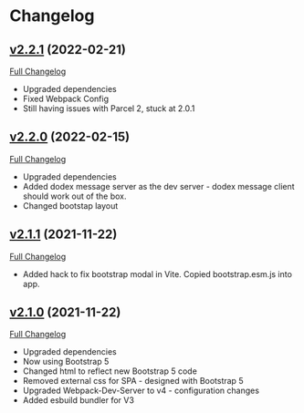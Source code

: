 # Changelog

## [v2.2.1](https://github.com/DaveO-Home/dodex/tree/v2.2.1) (2022-02-21)

[Full Changelog](https://github.com/DaveO-Home/embedded-acceptance-tests-react/compare/master...v2.2.1)

* Upgraded dependencies
* Fixed Webpack Config
* Still having issues with Parcel 2, stuck at 2.0.1

## [v2.2.0](https://github.com/DaveO-Home/dodex/tree/v2.2.0) (2022-02-15)

[Full Changelog](https://github.com/DaveO-Home/embedded-acceptance-tests-react/compare/master...v2.2.0)

* Upgraded dependencies
* Added dodex message server as the dev server - dodex message client should work out of the box.
* Changed bootstap layout

## [v2.1.1](https://github.com/DaveO-Home/dodex/tree/v2.1.1) (2021-11-22)

[Full Changelog](https://github.com/DaveO-Home/embedded-acceptance-tests-react/compare/2.1.0...v2.1.1)

* Added hack to fix bootstrap modal in Vite. Copied bootstrap.esm.js into app.

## [v2.1.0](https://github.com/DaveO-Home/dodex/tree/v2.1.0) (2021-11-22)

[Full Changelog](https://github.com/DaveO-Home/embedded-acceptance-tests-react/compare/master...v2.1.0)

* Upgraded dependencies
* Now using Bootstrap 5
* Changed html to reflect new Bootstrap 5 code
* Removed external css for SPA - designed with Bootstrap 5
* Upgraded Webpack-Dev-Server to v4 - configuration changes
* Added esbuild bundler for V3
